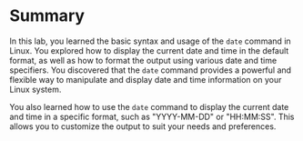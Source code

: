 # Summary

In this lab, you learned the basic syntax and usage of the `date` command in Linux. You explored how to display the current date and time in the default format, as well as how to format the output using various date and time specifiers. You discovered that the `date` command provides a powerful and flexible way to manipulate and display date and time information on your Linux system.

You also learned how to use the `date` command to display the current date and time in a specific format, such as "YYYY-MM-DD" or "HH:MM:SS". This allows you to customize the output to suit your needs and preferences.
